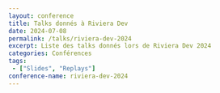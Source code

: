 ```yaml
---
layout: conference
title: Talks donnés à Riviera Dev
date: 2024-07-08
permalink: /talks/riviera-dev-2024
excerpt: Liste des talks donnés lors de Riviera Dev 2024
categories: Conférences
tags: 
 - ["Slides", "Replays"]
conference-name: riviera-dev-2024
---
```

